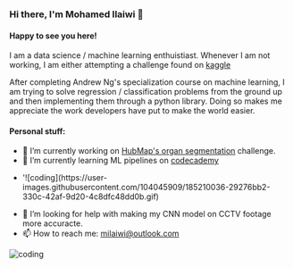 ### Hi there, I'm Mohamed Ilaiwi 👋

<!--
**MoTheRoar/MoTheRoar** is a ✨ _special_ ✨ repository because its `README.md` (this file) appears on your GitHub profile.

Here are some ideas to get you started:
-->
#### Happy to see you here!

I am a data science / machine learning enthuistiast. Whenever I am not working, I am either attempting a challenge found on <a href='https://www.kaggle.com/'>kaggle</a>

After completing Andrew Ng's specialization course on machine learning, I am trying to solve regression / classification problems from the ground up and then implementing them through a python library. Doing so makes me appreciate the work developers have put to make the world easier. 

#### Personal stuff:

- 🔭 I’m currently working on <a href='https://www.kaggle.com/competitions/hubmap-organ-segmentation'>HubMap's organ segmentation</a> challenge. 
- 🌱 I’m currently learning ML pipelines on <a href='https://www.codecademy.com/learn'>codecademy</a>
- <p style='align:left;'>'![coding](https://user-images.githubusercontent.com/104045909/185210036-29276bb2-330c-42af-9d20-4c8dfc48dd0b.gif)</p>
- 🤔 I’m looking for help with making my CNN model on CCTV footage more accuracte.
- 📫 How to reach me: milaiwi@outlook.com

![coding](https://user-images.githubusercontent.com/104045909/185210036-29276bb2-330c-42af-9d20-4c8dfc48dd0b.gif)
